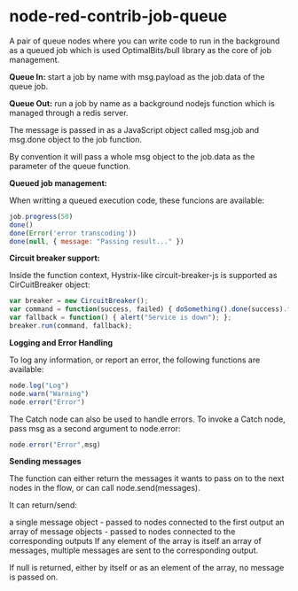 # node-red-contrib-job-queue

A pair of queue nodes where you can write code to run in the background as a queued job which is used OptimalBits/bull library as the core of job management.

**Queue In:** start a job by name with msg.payload as the job.data of the queue job.

**Queue Out:** run a job by name as a background nodejs function which is managed through a redis server. 

The message is passed in as a JavaScript object called msg.job and msg.done object to the job function.

By convention it will pass a whole msg object to the job.data as the parameter of the queue function.

**Queued job management:**

When writting a queued execution code, these funcions are available:

```javascript
job.progress(50)
done()
done(Error('error transcoding'))
done(null, { message: "Passing result..." })
```

**Circuit breaker support:**

Inside the function context, Hystrix-like circuit-breaker-js is supported as CirCuitBreaker object:

```javascript
var breaker = new CircuitBreaker(); 
var command = function(success, failed) { doSomething().done(success).fail(failed); }; 
var fallback = function() { alert("Service is down"); }; 
breaker.run(command, fallback);
```

**Logging and Error Handling**

To log any information, or report an error, the following functions are available:

```javascript
node.log("Log")
node.warn("Warning")
node.error("Error")
```

The Catch node can also be used to handle errors. To invoke a Catch node, pass msg as a second argument to node.error:

```javascript
node.error("Error",msg)
```

**Sending messages**

The function can either return the messages it wants to pass on to the next nodes in the flow, or can call node.send(messages).

It can return/send:

a single message object - passed to nodes connected to the first output
an array of message objects - passed to nodes connected to the corresponding outputs
If any element of the array is itself an array of messages, multiple messages are sent to the corresponding output.

If null is returned, either by itself or as an element of the array, no message is passed on.